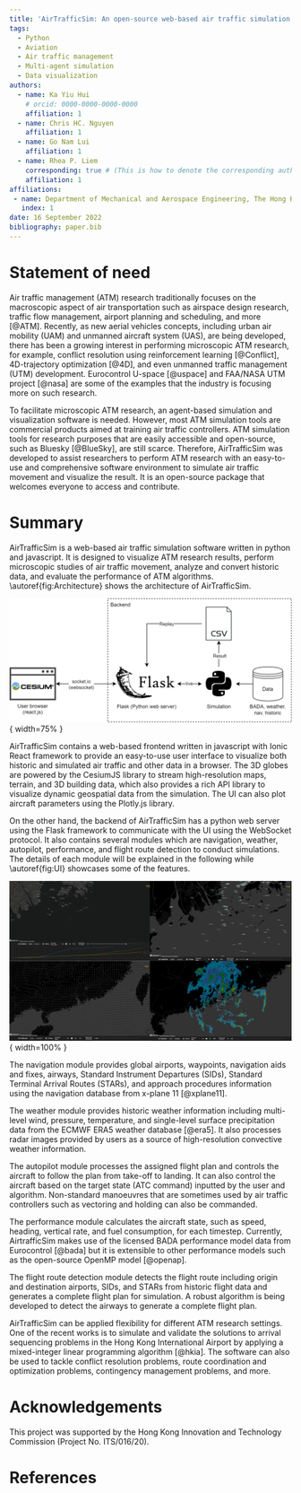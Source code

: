 ```yaml
---
title: 'AirTrafficSim: An open-source web-based air traffic simulation platform.'
tags:
  - Python
  - Aviation
  - Air traffic management
  - Multi-agent simulation
  - Data visualization
authors:
  - name: Ka Yiu Hui
    # orcid: 0000-0000-0000-0000
    affiliation: 1
  - name: Chris HC. Nguyen
    affiliation: 1
  - name: Go Nam Lui
    affiliation: 1
  - name: Rhea P. Liem
    corresponding: true # (This is how to denote the corresponding author)
    affiliation: 1
affiliations:
 - name: Department of Mechanical and Aerospace Engineering, The Hong Kong University of Science and Technology, Hong Kong
   index: 1
date: 16 September 2022
bibliography: paper.bib
---
```


# Statement of need

Air traffic management (ATM) research traditionally focuses on the macroscopic aspect of air transportation such as airspace design research, traffic flow management, airport planning and scheduling, and more [@ATM]. Recently, as new aerial vehicles concepts, including urban air mobility (UAM) and unmanned aircraft system (UAS), are being developed, there has been a growing interest in performing microscopic ATM research, for example, conflict resolution using reinforcement learning [@Conflict], 4D-trajectory optimization [@4D], and even unmanned traffic management (UTM) development. Eurocontrol U-space [@uspace] and FAA/NASA UTM project [@nasa] are some of the examples that the industry is focusing more on such research. 

To facilitate microscopic ATM research, an agent-based simulation and visualization software is needed. However, most ATM simulation tools are commercial products aimed at training air traffic controllers. ATM simulation tools for research purposes that are easily accessible and open-source, such as Bluesky [@BlueSky], are still scarce. Therefore, AirTrafficSim was developed to assist researchers to perform ATM research with an easy-to-use and comprehensive software environment to simulate air traffic movement and visualize the result. It is an open-source package that welcomes everyone to access and contribute.

# Summary

AirTrafficSim is a web-based air traffic simulation software written in python and javascript. It is designed to visualize ATM research results, perform microscopic studies of air traffic movement, analyze and convert historic data, and evaluate the performance of ATM algorithms. \autoref{fig:Architecture} shows the architecture of AirTrafficSim.

![Architecture of AirTrafficSim.\label{fig:Architecture}](figures/Architecture.png){ width=75% }

AirTrafficSim contains a web-based frontend written in javascript with Ionic React framework to provide an easy-to-use user interface to visualize both historic and simulated air traffic and other data in a browser. The 3D globes are powered by the CesiumJS library to stream high-resolution maps, terrain, and 3D building data, which also provides a rich API library to visualize dynamic geospatial data from the simulation. The UI can also plot aircraft parameters using the Plotly.js library. 

On the other hand, the backend of AirTrafficSim has a python web server using the Flask framework to communicate with the UI using the WebSocket protocol. It also contains several modules which are navigation, weather, autopilot, performance, and flight route detection to conduct simulations. The details of each module will be explained in the following while \autoref{fig:UI} showcases some of the features.

![UI of AirTrafficSim showcasing different features. (Upper left: Fuel consumption of simulated flight. Upper right: Navigation waypoints. Lower left: ECMWF ERA5 Wind data. Lower right: HKO 256km radar image.)\label{fig:UI}](figures/UI.png){ width=100% }

The navigation module provides global airports, waypoints, navigation aids and fixes, airways, Standard Instrument Departures (SIDs), Standard Terminal Arrival Routes (STARs), and approach procedures information using the navigation database from x-plane 11 [@xplane11]. 

The weather module provides historic weather information including multi-level wind, pressure, temperature, and single-level surface precipitation data from the ECMWF ERA5 weather database [@era5]. It also processes radar images provided by users as a source of high-resolution convective weather information.

The autopilot module processes the assigned flight plan and controls the aircraft to follow the plan from take-off to landing. It can also control the aircraft based on the target state (ATC command) inputted by the user and algorithm. Non-standard manoeuvres that are sometimes used by air traffic controllers such as vectoring and holding can also be commanded.

The performance module calculates the aircraft state, such as speed, heading, vertical rate, and fuel consumption, for each timestep. Currently, AirtrafficSim makes use of the licensed BADA performance model data from Eurocontrol [@bada] but it is extensible to other performance models such as the open-source OpenMP model [@openap].

The flight route detection module detects the flight route including origin and destination airports, SIDs, and STARs from historic flight data and generates a complete flight plan for simulation. A robust algorithm is being developed to detect the airways to generate a complete flight plan.

AirTrafficSim can be applied flexibility for different ATM research settings. One of the recent works is to simulate and validate the solutions to arrival sequencing problems in the Hong Kong International Airport by applying a mixed-integer linear programming algorithm [@hkia]. The software can also be used to tackle conflict resolution problems, route coordination and optimization problems, contingency management problems, and more.

# Acknowledgements

This project was supported by the Hong Kong Innovation and Technology Commission (Project No. ITS/016/20).

# References